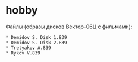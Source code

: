# hobby

Файлы (образы дисков Вектор-06Ц с фильмами):

    * Demidov S. Disk 1.839
    * Demidov S. Disk 2.839
    * Tretyakov A.839
    * Rykov V.839
